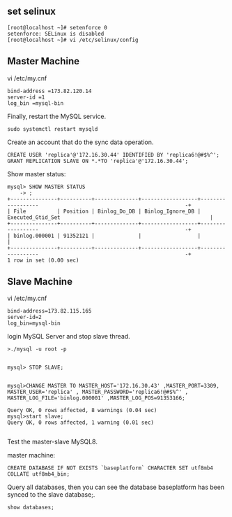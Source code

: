 
## set selinux

``` 
[root@localhost ~]# setenforce 0
setenforce: SELinux is disabled
[root@localhost ~]# vi /etc/selinux/config

```

## Master Machine

vi /etc/my.cnf

``` 
bind-address =173.82.120.14
server-id =1
log_bin =mysql-bin
```

Finally, restart the MySQL service.

```
sudo systemctl restart mysqld
```

Create an account that do the sync data operation.

``` 
CREATE USER 'replica'@'172.16.30.44' IDENTIFIED BY 'replica6!@#$%^';
GRANT REPLICATION SLAVE ON *.*TO 'replica'@'172.16.30.44';
```

Show master status:

``` 
mysql> SHOW MASTER STATUS
    -> ;
+---------------+----------+--------------+------------------+------------------                                               -+
| File          | Position | Binlog_Do_DB | Binlog_Ignore_DB | Executed_Gtid_Set                                                |
+---------------+----------+--------------+------------------+------------------                                               -+
| binlog.000001 | 91352121 |              |                  |                                                                  |
+---------------+----------+--------------+------------------+------------------                                               -+
1 row in set (0.00 sec)
```


## Slave Machine


vi /etc/my.cnf 

``` 
bind-address=173.82.115.165
server-id=2
log_bin=mysql-bin
```


login MySQL Server and stop slave thread.

``` 
>./mysql -u root -p


mysql> STOP SLAVE;


mysql>CHANGE MASTER TO MASTER_HOST='172.16.30.43' ,MASTER_PORT=3309,  MASTER_USER='replica' , MASTER_PASSWORD='replica6!@#$%^' , MASTER_LOG_FILE='binlog.000001' ,MASTER_LOG_POS=91353166;

Query OK, 0 rows affected, 8 warnings (0.04 sec)
mysql>start slave;
Query OK, 0 rows affected, 1 warning (0.01 sec)


```

Test the master-slave MySQL8.

master machine:
``` 
CREATE DATABASE IF NOT EXISTS `baseplatform` CHARACTER SET utf8mb4 COLLATE utf8mb4_bin;
```

Query all databases, then you can see the database baseplatform has been synced to the slave database;.

``` 
show databases;
```





